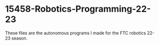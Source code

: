 # 15458-Robotics-Programming-22-23
These files are the autonomous programs I made for the FTC robotics 22-23 season.
